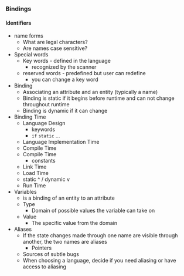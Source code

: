 ### Bindings

#### Identifiers
* name forms
  * What are legal characters?
  * Are names case sensitive?
* Special words
  * Key words - defined in the language
    * recognized by the scanner
  * reserved words - predefined but user can redefine
    * you can change a key word
* Binding
  * Associating an attribute and an entity (typically a name)
  * Binding is static if it begins before runtime and can not change throughout runtime
  * Binding is dynamic if it can change
* Binding Time
  * Language Design
    * keywords
    * `if` `static` ...
  * Language Implementation Time
  * Compile Time
  * Compile Time
    * constants
  * Link Time
  * Load Time
  * static ^ / dynamic v
  * Run Time
* Variables
  * is a binding of an entity to an attribute
  * Type 
    * Domain of possible values the variable can take on
  * Value
    * The specific value from the domain
* Aliases
  * If the state changes made through one name are visible through another, the two names are aliases
    * Pointers
  * Sources of subtle bugs
  * When choosing a language, decide if you need aliasing or have access to aliasing

